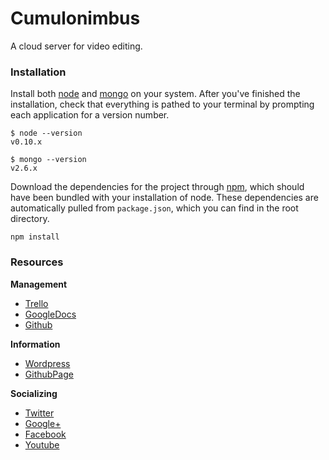 # Cumulonimbus #

A cloud server for video editing.

### Installation ###

Install both [node](http://www.nodejs.org) and [mongo](http://www.mongodb.org) on your system. After you've finished the installation, check that everything is pathed to your terminal by prompting each application for a version number.

    $ node --version
    v0.10.x
    
    $ mongo --version
    v2.6.x

Download the dependencies for the project through [npm](https://www.npmjs.com), which should have been bundled with your installation of node. These dependencies are automatically pulled from ``package.json``, which you can find in the root directory.

    npm install

### Resources ###

**Management**

- [Trello](https://trello.com/b/2EGkTVaf/viditor)
- [GoogleDocs](https://docs.google.com/document/d/1JMASJFajASLxfeHwaupPizOdF50zrgvLe1K3zUOYAns)
- [Github](https://github.com/viditor/cumulonimbus)

**Information**

- [Wordpress](http://blog.viditor.us)
- [GithubPage](http://viditor.us)

**Socializing**

- [Twitter](https://twitter.com/viditor_project)
- [Google+](plus.google.com/114199756287028376570)
- [Facebook](facebook.com/viditorpage)
- [Youtube](youtube.com/user/viditorproject)
